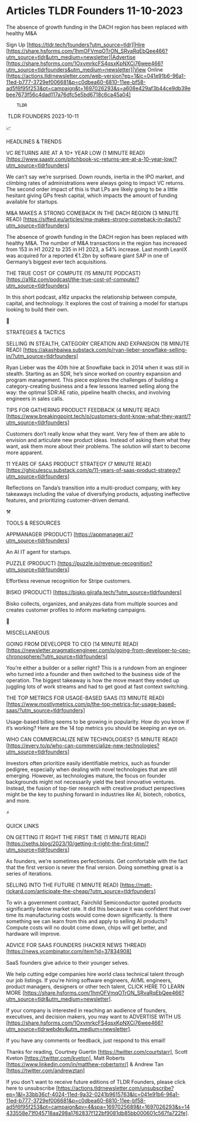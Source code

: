 # Articles TLDR Founders 11-10-2023

The absence of growth funding in the DACH region has been replaced
with healthy M&A  

Sign Up [https://tldr.tech/founders?utm_source=tldr]|Hire
[https://share.hsforms.com/1hmOFVmqOTrON_SRvaRqEbQee466?utm_source=tldr&utm_medium=newsletter]|Advertise
[https://share.hsforms.com/1OxvmrkcFS4qsxKpNXCi76wee466?utm_source=tldrfounders&utm_medium=newsletter]|View
Online
[https://actions.tldrnewsletter.com/web-version?ep=1&lc=041e91b6-96a1-11ed-b777-3729ef006681&p=c0dbea60-6810-11ee-bf58-ad5f6f95f253&pt=campaign&t=1697026293&s=a608e429af3b44ce9db39ebee7673f56c4dad117a76dfc5e5bd6718c6ca45a04]


		TLDR 

 TLDR FOUNDERS 2023-10-11

📈

HEADLINES & TRENDS

VC RETURNS ARE AT A 10+ YEAR LOW (1 MINUTE READ)
[https://www.saastr.com/pitchbook-vc-returns-are-at-a-10-year-low/?utm_source=tldrfounders]

We can’t say we’re surprised. Down rounds, inertia in the IPO
market, and climbing rates of administrations were always going to
impact VC returns. The second order impact of this is that LPs are
likely going to be a little hesitant giving GPs fresh capital, which
impacts the amount of funding available for startups.

M&A MAKES A STRONG COMEBACK IN THE DACH REGION (3 MINUTE READ)
[https://sifted.eu/articles/ma-makes-strong-comeback-in-dach/?utm_source=tldrfounders]

The absence of growth funding in the DACH region has been replaced
with healthy M&A. The number of M&A transactions in the region has
increased from 153 in H1 2022 to 235 in H1 2023, a 54% increase. Last
month LeanIX was acquired for a reported €1.2bn by software giant
SAP in one of Germany’s biggest ever tech acquisitions.

THE TRUE COST OF COMPUTE (15 MINUTE PODCAST)
[https://a16z.com/podcast/the-true-cost-of-compute/?utm_source=tldrfounders]

In this short podcast, a16z unpacks the relationship between compute,
capital, and technology. It explores the cost of training a model for
startups looking to build their own.

🧠

STRATEGIES & TACTICS

SELLING IN STEALTH, CATEGORY CREATION AND EXPANSION (18 MINUTE READ)
[https://akashbajwa.substack.com/p/ryan-lieber-snowflake-selling-in/?utm_source=tldrfounders]

Ryan Lieber was the 40th hire at Snowflake back in 2014 when it was
still in stealth. Starting as an SDR, he’s since worked on country
expansion and program management. This piece explores the challenges
of building a category-creating business and a few lessons learned
selling along the way: the optimal SDR:AE ratio, pipeline health
checks, and involving engineers in sales calls.

TIPS FOR GATHERING PRODUCT FEEDBACK (4 MINUTE READ)
[https://www.breakingpoint.tech/p/customers-dont-know-what-they-want/?utm_source=tldrfounders]

Customers don’t really know what they want. Very few of them are
able to envision and articulate new product ideas. Instead of asking
them what they want, ask them more about their problems. The solution
will start to become more apparent.

11 YEARS OF SAAS PRODUCT STRATEGY (7 MINUTE READ)
[https://ghiculescu.substack.com/p/11-years-of-saas-product-strategy?utm_source=tldrfounders]

Reflections on Tanda’s transition into a multi-product company, with
key takeaways including the value of diversifying products, adjusting
ineffective features, and prioritizing customer-driven demand.

⚒️

TOOLS & RESOURCES

APPMANAGER (PRODUCT) [https://appmanager.ai/?utm_source=tldrfounders]

An AI IT agent for startups.

PUZZLE (PRODUCT)
[https://puzzle.io/revenue-recognition?utm_source=tldrfounders]

Effortless revenue recognition for Stripe customers.

BISKO (PRODUCT) [https://bisko.gjirafa.tech/?utm_source=tldrfounders]

Bisko collects, organizes, and analyzes data from multiple sources and
creates customer profiles to inform marketing campaigns.

🎁

MISCELLANEOUS

GOING FROM DEVELOPER TO CEO (14 MINUTE READ)
[https://newsletter.pragmaticengineer.com/p/going-from-developer-to-ceo-chronosphere/?utm_source=tldrfounders]

You’re either a builder or a seller right? This is a rundown from an
engineer who turned into a founder and then switched to the business
side of the operation. The biggest takeaway is how the move meant they
ended up juggling lots of work streams and had to get good at fast
context switching.

THE TOP METRICS FOR USAGE-BASED SAAS (13 MINUTE READ)
[https://www.mostlymetrics.com/p/the-top-metrics-for-usage-based-saas/?utm_source=tldrfounders]

Usage-based billing seems to be growing in popularity. How do you know
if it’s working? Here are the 14 top metrics you should be keeping
an eye on.

WHO CAN COMMERCIALIZE NEW TECHNOLOGIES? (5 MINUTE READ)
[https://every.to/p/who-can-commercialize-new-technologies?utm_source=tldrfounders]

Investors often prioritize easily identifiable metrics, such as
founder pedigree, especially when dealing with novel technologies that
are still emerging. However, as technologies mature, the focus on
founder backgrounds might not necessarily yield the best innovative
ventures. Instead, the fusion of top-tier research with creative
product perspectives might be the key to pushing forward in industries
like AI, biotech, robotics, and more.

⚡

QUICK LINKS

ON GETTING IT RIGHT THE FIRST TIME (1 MINUTE READ)
[https://seths.blog/2023/10/getting-it-right-the-first-time/?utm_source=tldrfounders]

As founders, we’re sometimes perfectionists. Get comfortable with
the fact that the first version is never the final version. Doing
something great is a series of iterations.

SELLING INTO THE FUTURE (1 MINUTE READ)
[https://matt-rickard.com/anticipate-the-cheap/?utm_source=tldrfounders]

To win a government contract, Fairchild Semiconductor quoted products
significantly below market rate. It did this because it was confident
that over time its manufacturing costs would come down significantly.
Is there something we can learn from this and apply to selling AI
products? Compute costs will no doubt come down, chips will get
better, and hardware will improve.

ADVICE FOR SAAS FOUNDERS (HACKER NEWS THREAD)
[https://news.ycombinator.com/item?id=37834908]

SaaS founders give advice to their younger selves.

 We help cutting edge companies hire world class technical talent
through our job listings. If you're hiring software engineers, AI/ML
engineers, product managers, designers or other tech talent, CLICK
HERE TO LEARN MORE
[https://share.hsforms.com/1hmOFVmqOTrON_SRvaRqEbQee466?utm_source=tldr&utm_medium=newsletter].


If your company is interested in reaching an audience of founders,
executives, and decision makers, you may want to ADVERTISE WITH US
[https://share.hsforms.com/1OxvmrkcFS4qsxKpNXCi76wee466?utm_source=tldrwebdev&utm_medium=newsletter].


If you have any comments or feedback, just respond to this email! 

Thanks for reading, 
Courtney Guertin [https://twitter.com/courtstarr], Scott Kveton
[https://twitter.com/kveton], Matt Roberts
[https://www.linkedin.com/in/matthew-robertsmr/] & Andrew Tan
[https://twitter.com/andrewztan] 

If you don't want to receive future editions of TLDR Founders, please
click here to unsubscribe
[https://actions.tldrnewsletter.com/unsubscribe?ep=1&l=33bb36cf-4024-11ed-9a32-0241b9615763&lc=041e91b6-96a1-11ed-b777-3729ef006681&p=c0dbea60-6810-11ee-bf58-ad5f6f95f253&pt=campaign&pv=4&spa=1697025689&t=1697026293&s=14433558e71f045718aa298a1762837f122bf9081db85bb000601c567fa722fe].